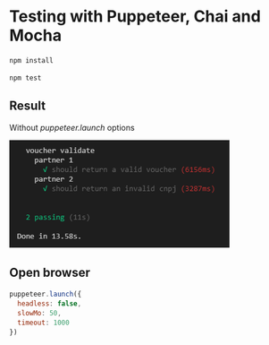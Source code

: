 # Testing with Puppeteer, Chai and Mocha

```bash
npm install
```

```bash
npm test
```


## Result

Without *puppeteer.launch* options

![Result](result2.png)


## Open browser

```javascript
puppeteer.launch({
  headless: false,
  slowMo: 50,
  timeout: 1000
})
```
